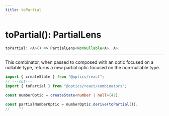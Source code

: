 ```yaml
---
title: toPartial
---
```


# toPartial(): PartialLens

```ts
toPartial: <A>() => PartialLens<NonNullable<A>, A>;
```

---

This combinator, when passed to composed with an optic focused on a nullable type, returns a new partial optic focused on the non-nullable type.

```ts twoslash
import { createState } from "@optics/react";
// ---cut---
import { toPartial } from "@optics/react/combinators";

const numberOptic = createState<number | null>(42);

const partialNumberOptic = numberOptic.derive(toPartial());
//    ^?
```
